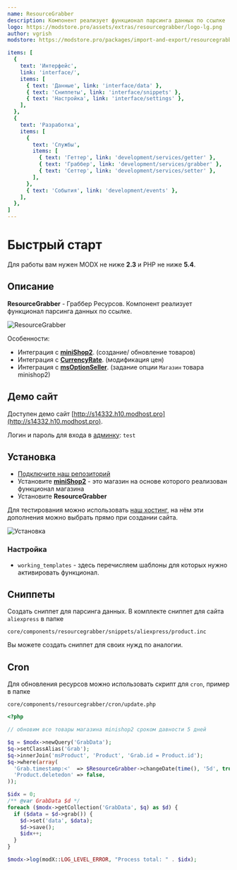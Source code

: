 ```yaml
---
name: ResourceGrabber
description: Компонент реализует функционал парсинга данных по ссылке
logo: https://modstore.pro/assets/extras/resourcegrabber/logo-lg.png
author: vgrish
modstore: https://modstore.pro/packages/import-and-export/resourcegrabber

items: [
  {
    text: 'Интерфейс',
    link: 'interface/',
    items: [
      { text: 'Данные', link: 'interface/data' },
      { text: 'Сниппеты', link: 'interface/snippets' },
      { text: 'Настройка', link: 'interface/settings' },
    ],
  },
  {
    text: 'Разработка',
    items: [
      {
        text: 'Службы',
        items: [
          { text: 'Геттер', link: 'development/services/getter' },
          { text: 'Граббер', link: 'development/services/grabber' },
          { text: 'Сеттер', link: 'development/services/setter' },
        ],
      },
      { text: 'События', link: 'development/events' },
    ],
  },
]
---
```

# Быстрый старт

Для работы вам нужен MODX не ниже **2.3** и PHP не ниже **5.4**.

## Описание

**ResourceGrabber** - Граббер Ресурсов. Компонент реализует функционал парсинга данных по ссылке.

![ResourceGrabber](https://file.modx.pro/files/1/e/9/1e9d05d759ccf7a3abfc7b28c4746b95.png)

Особенности:

- Интеграция с [**miniShop2**][0102]. (создание/ обновление товаров)
- Интеграция с [**CurrencyRate**][0103]. (модификация цен)
- Интеграция с [**msOptionSeller**](https://modstore.pro/packages/ecommerce/msoptionseller). (задание опции `Магазин` товара minishop2)

## Демо сайт

Доступен демо сайт [http://s14332.h10.modhost.pro](http://s14332.h10.modhost.pro).

Логин и пароль для входа в [админку](http://s14332.h10.modhost.pro/manager/): `test`

## Установка

- [Подключите наш репозиторий](https://modhost.pro)
- Установите [**miniShop2**][0102] - это магазин на основе которого реализован функционал магазина
- Установите **ResourceGrabber**

Для тестирования можно использовать [наш хостинг](https://modhost.pro), на нём эти дополнения можно выбрать прямо при создании сайта.

![Установка](https://file.modx.pro/files/5/7/a/57a30e0dc6e98d36ff56e9718a5f0bc0.png)

### Настройка

- `working_templates` - здесь перечисляем шаблоны для которых нужно активировать функционал.

## Сниппеты

Создать сниппет для парсинга данных. В комплекте сниппет для сайта `aliexpress` в папке

```
core/components/resourcegrabber/snippets/aliexpress/product.inc
```

Вы можете создать сниппет для своих нужд по аналогии.

## Cron

Для обновления ресурсов можно использовать скрипт для `cron`, пример в папке

```
core/components/resourcegrabber/cron/update.php
```

```php
<?php

// обновим все товары магазина minishop2 сроком давности 5 дней

$q = $modx->newQuery('GrabData');
$q->setClassAlias('Grab');
$q->innerJoin('msProduct', 'Product', 'Grab.id = Product.id');
$q->where(array(
  'Grab.timestamp:<'  => $ResourceGrabber->changeDate(time(), '5d', true),
  'Product.deletedon' => false,
));

$idx = 0;
/** @var GrabData $d */
foreach ($modx->getCollection('GrabData', $q) as $d) {
  if ($data = $d->grab()) {
    $d->set('data', $data);
    $d->save();
    $idx++;
  }
}

$modx->log(modX::LOG_LEVEL_ERROR, "Process total: " . $idx);
```

[0102]: /components/minishop2/
[0103]: /components/currencyrate
